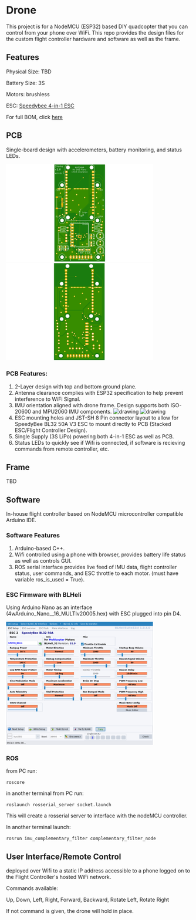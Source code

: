 # Drone
This project is for a NodeMCU (ESP32) based DIY quadcopter that you can control from your phone over WiFi. This repo provides the design files for the custom flight controller hardware and software as well as the frame.

## Features

Physical Size: TBD

Battery Size: 3S

Motors: brushless

ESC: [Speedybee 4-in-1 ESC](https://www.speedybee.com/speedybee-f7-v3-bl32-50a-4-in-1-esc/)

For full BOM, click [here](https://github.com/estods3/Drone/blob/main/HW/BOM.md)

## PCB
Single-board design with accelerometers, battery monitoring, and status LEDs.

<img src="https://github.com/estods3/Drone/blob/main/HW/pcb/drone_controller_top.png" alt="drawing" width="400"/><img src="https://github.com/estods3/Drone/blob/main/HW/pcb/drone_controller_bottom.png" alt="drawing" width="400"/>

### PCB Features:
1. 2-Layer design with top and bottom ground plane.
2. Antenna clearance complies with ESP32 specification to help prevent interference to WiFi Signal.
3. IMU orientation aligned with drone frame. Design supports both ISO-20600 and MPU2060 IMU components.
<img src="https://user-images.githubusercontent.com/13946498/227780319-d5eada6b-10d0-42fe-b5f7-ef49a47baa42.png" alt="drawing" width="400"/>  <img src="https://user-images.githubusercontent.com/13946498/228086294-8e9f67d7-536d-4cf0-87ef-0eea5961e807.png" alt="drawing" width="400"/>
4. ESC mounting holes and JST-SH 8 Pin connector layout to allow for SpeedyBee BL32 50A V3 ESC to mount directly to PCB (Stacked ESC/Flight Controller Design).
5. Single Supply (3S LiPo) powering both 4-in-1 ESC as well as PCB.
6. Status LEDs to quickly see if Wifi is connected, if software is recieving commands from remote controller, etc.
   
## Frame
TBD

## Software
In-house flight controller based on NodeMCU microcontroller compatible Arduino IDE.

### Software Features
1. Arduino-based C++.
2. Wifi controlled using a phone with browser, provides battery life status as well as controls GUI.
3. ROS serial interface provides live feed of IMU data, flight controller status, user commands, and ESC throttle to each motor. (must have variable ros_is_used = True).

### ESC Firmware with BLHeli
Using Arduino Nano as an interface (4wArduino_Nano__16_MULTIv20005.hex) with ESC plugged into pin D4.

<img src="https://github.com/estods3/Drone/blob/main/BLHeliSuite32xlESC%20Setup.png" alt="drawing" width="400"/>


### ROS
from PC run:

```
roscore
```

in another terminal from PC run:

```
roslaunch rosserial_server socket.launch

```

This will create a rosserial server to interface with the nodeMCU controller.

In another terminal launch:

```
rosrun imu_complementary_filter complementary_filter_node
```

## User Interface/Remote Control
deployed over Wifi to a static IP address accessible to a phone logged on to the Flight Controller's hosted WiFi network.

Commands available:

Up, Down, Left, Right, Forward, Backward, Rotate Left, Rotate Right

If not command is given, the drone will hold in place.
